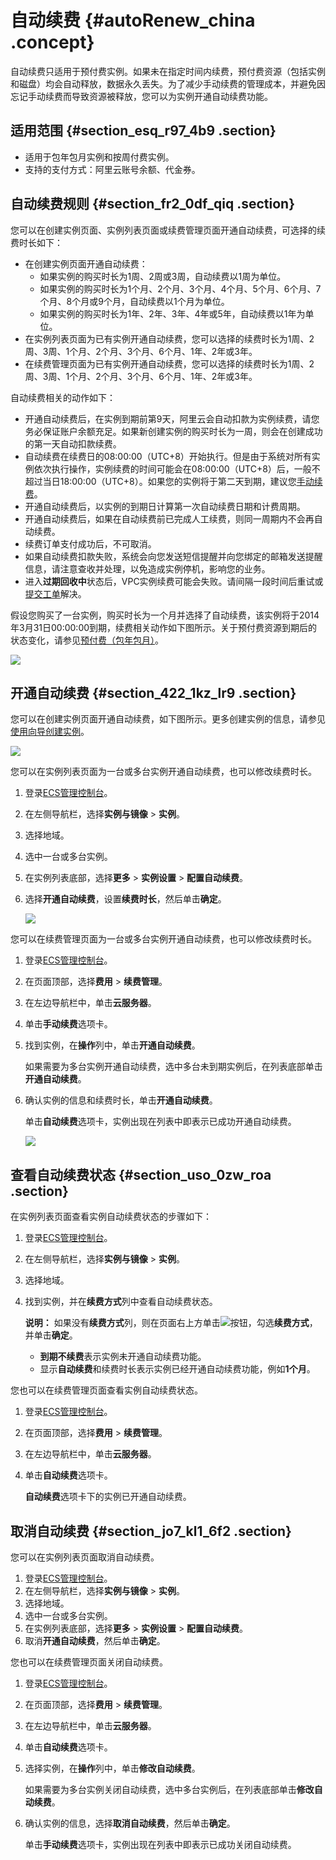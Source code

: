 # 自动续费 {#autoRenew_china .concept}

自动续费只适用于预付费实例。如果未在指定时间内续费，预付费资源（包括实例和磁盘）均会自动释放，数据永久丢失。为了减少手动续费的管理成本，并避免因忘记手动续费而导致资源被释放，您可以为实例开通自动续费功能。

## 适用范围 {#section_esq_r97_4b9 .section}

-   适用于包年包月实例和按周付费实例。
-   支持的支付方式：阿里云账号余额、代金券。

## 自动续费规则 {#section_fr2_0df_qiq .section}

您可以在创建实例页面、实例列表页面或续费管理页面开通自动续费，可选择的续费时长如下：

-   在创建实例页面开通自动续费：
    -   如果实例的购买时长为1周、2周或3周，自动续费以1周为单位。
    -   如果实例的购买时长为1个月、2个月、3个月、4个月、5个月、6个月、7个月、8个月或9个月，自动续费以1个月为单位。
    -   如果实例的购买时长为1年、2年、3年、4年或5年，自动续费以1年为单位。
-   在实例列表页面为已有实例开通自动续费，您可以选择的续费时长为1周、2周、3周、1个月、2个月、3个月、6个月、1年、2年或3年。
-   在续费管理页面为已有实例开通自动续费，您可以选择的续费时长为1周、2周、3周、1个月、2个月、3个月、6个月、1年、2年或3年。

自动续费相关的动作如下：

-   开通自动续费后，在实例到期前第9天，阿里云会自动扣款为实例续费，请您务必保证账户余额充足。如果新创建实例的购买时长为一周，则会在创建成功的第一天自动扣款续费。
-   自动续费在续费日的08:00:00（UTC+8）开始执行。但是由于系统对所有实例依次执行操作，实例续费的时间可能会在08:00:00（UTC+8）后，一般不超过当日18:00:00（UTC+8）。如果您的实例将于第二天到期，建议您[手动续费](cn.zh-CN/产品定价/续费实例/手动续费.md#)。
-   开通自动续费后，以实例的到期日计算第一次自动续费日期和计费周期。
-   开通自动续费后，如果在自动续费前已完成人工续费，则同一周期内不会再自动续费。
-   续费订单支付成功后，不可取消。
-   如果自动续费扣款失败，系统会向您发送短信提醒并向您绑定的邮箱发送提醒信息，请注意查收并处理，以免造成实例停机，影响您的业务。
-   进入**过期回收中**状态后，VPC实例续费可能会失败。请间隔一段时间后重试或[提交工单](https://selfservice.console.aliyun.com/ticket/createIndex)解决。

假设您购买了一台实例，购买时长为一个月并选择了自动续费，该实例将于2014年3月31日00:00:00到期，续费相关动作如下图所示。关于预付费资源到期后的状态变化，请参见[预付费（包年包月）](cn.zh-CN/产品定价/预付费（包年包月）.md#)。

![](http://static-aliyun-doc.oss-cn-hangzhou.aliyuncs.com/assets/img/9592/156084227648012_zh-CN.png)

## 开通自动续费 {#section_422_1kz_lr9 .section}

您可以在创建实例页面开通自动续费，如下图所示。更多创建实例的信息，请参见[使用向导创建实例](../cn.zh-CN/实例/创建实例/使用向导创建实例.md#)。

![](http://static-aliyun-doc.oss-cn-hangzhou.aliyuncs.com/assets/img/9592/15608422775596_zh-CN.png)

您可以在实例列表页面为一台或多台实例开通自动续费，也可以修改续费时长。

1.  登录[ECS管理控制台](https://ecs.console.aliyun.com)。
2.  在左侧导航栏，选择**实例与镜像** \> **实例**。
3.  选择地域。
4.  选中一台或多台实例。
5.  在实例列表底部，选择**更多** \> **实例设置** \> **配置自动续费**。
6.  选择**开通自动续费**，设置**续费时长**，然后单击**确定**。

    ![](http://static-aliyun-doc.oss-cn-hangzhou.aliyuncs.com/assets/img/9592/156084227748706_zh-CN.png)


您可以在续费管理页面为一台或多台实例开通自动续费，也可以修改续费时长。

1.  登录[ECS管理控制台](https://ecs.console.aliyun.com)。
2.  在页面顶部，选择**费用** \> **续费管理**。
3.  在左边导航栏中，单击**云服务器**。
4.  单击**手动续费**选项卡。
5.  找到实例，在**操作**列中，单击**开通自动续费**。

    如果需要为多台实例开通自动续费，选中多台未到期实例后，在列表底部单击**开通自动续费**。

6.  确认实例的信息和续费时长，单击**开通自动续费**。

    单击**自动续费**选项卡，实例出现在列表中即表示已成功开通自动续费。

    ![](http://static-aliyun-doc.oss-cn-hangzhou.aliyuncs.com/assets/img/9592/156084227748710_zh-CN.png)


## 查看自动续费状态 {#section_uso_0zw_roa .section}

在实例列表页面查看实例自动续费状态的步骤如下：

1.  登录[ECS管理控制台](https://ecs.console.aliyun.com)。
2.  在左侧导航栏，选择**实例与镜像** \> **实例**。
3.  选择地域。
4.  找到实例，并在**续费方式**列中查看自动续费状态。

    **说明：** 如果没有**续费方式**列，则在页面右上方单击![](http://static-aliyun-doc.oss-cn-hangzhou.aliyuncs.com/assets/img/9592/156084227749345_zh-CN.png)按钮，勾选**续费方式**，并单击**确定**。

    -   **到期不续费**表示实例未开通自动续费功能。
    -   显示**自动续费**和续费时长表示实例已经开通自动续费功能，例如**1个月**。

您也可以在续费管理页面查看实例自动续费状态。

1.  登录[ECS管理控制台](https://ecs.console.aliyun.com/#/home)。
2.  在页面顶部，选择**费用** \> **续费管理**。
3.  在左边导航栏中，单击**云服务器**。
4.  单击**自动续费**选项卡。

    **自动续费**选项卡下的实例已开通自动续费。


## 取消自动续费 {#section_jo7_kl1_6f2 .section}

您可以在实例列表页面取消自动续费。

1.  登录[ECS管理控制台](https://ecs.console.aliyun.com)。
2.  在左侧导航栏，选择**实例与镜像** \> **实例**。
3.  选择地域。
4.  选中一台或多台实例。
5.  在实例列表底部，选择**更多** \> **实例设置** \> **配置自动续费**。
6.  取消**开通自动续费**，然后单击**确定**。

您也可以在续费管理页面关闭自动续费。

1.  登录[ECS管理控制台](https://ecs.console.aliyun.com)。
2.  在页面顶部，选择**费用** \> **续费管理**。
3.  在左边导航栏中，单击**云服务器**。
4.  单击**自动续费**选项卡。
5.  选择实例，在**操作**列中，单击**修改自动续费**。

    如果需要为多台实例关闭自动续费，选中多台实例后，在列表底部单击**修改自动续费**。

6.  确认实例的信息，选择**取消自动续费**，然后单击**确定**。

    单击**手动续费**选项卡，实例出现在列表中即表示已成功关闭自动续费。



